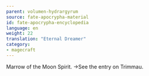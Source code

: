 ```yaml
---
parent: volumen-hydrargyrum
source: fate-apocrypha-material
id: fate-apocrypha-encyclopedia
language: en
weight: 22
translation: "Eternal Dreamer"
category:
- magecraft
---
```


Marrow of the Moon Spirit.
→See the entry on Trimmau.
